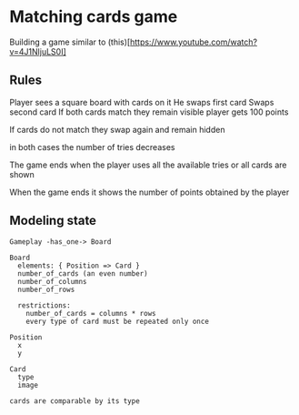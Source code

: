 # Matching cards game

Building a game similar to (this)[https://www.youtube.com/watch?v=4J1NljuLS0I]

## Rules

 Player sees a square board with cards on it
 He swaps first card
 Swaps second card
 If both cards match they remain visible
 player gets 100 points

 If cards do not match they swap again and remain hidden

 in both cases the number of tries decreases

 The game ends when the player uses all the available tries or all cards are shown

 When the game ends it shows the number of points obtained by the player


## Modeling state

 ```
 Gameplay -has_one-> Board

 Board
   elements: { Position => Card }
   number_of_cards (an even number)
   number_of_columns
   number_of_rows

   restrictions:
     number_of_cards = columns * rows
     every type of card must be repeated only once

 Position
   x
   y

 Card
   type
   image

 cards are comparable by its type
 ```


